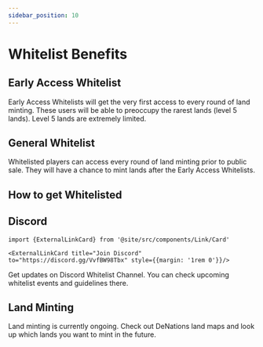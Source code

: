 ```yaml
---
sidebar_position: 10
---
```


# Whitelist Benefits

## Early Access Whitelist

Early Access Whitelists will get the very first access to every round of land minting. These users will be able to preoccupy the rarest lands (level 5 lands). Level 5 lands are extremely limited.

## General Whitelist

Whitelisted players can access every round of land minting prior to public sale. They will have a chance to mint lands after the Early Access Whitelists.

## How to get Whitelisted

## Discord

```mdx-code-block
import {ExternalLinkCard} from '@site/src/components/Link/Card'

<ExternalLinkCard title="Join Discord" to="https://discord.gg/VvfBW98Tbx" style={{margin: '1rem 0'}}/>
```

Get updates on Discord Whitelist Channel. You can check upcoming whitelist events and guidelines there.

## Land Minting

Land minting is currently ongoing. Check out DeNations land maps and look up which lands you want to mint in the future.